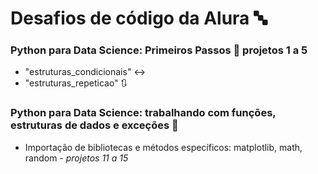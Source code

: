 # Desafios de código da Alura 🔤

### Python para Data Science: Primeiros Passos 🐍 projetos 1 a 5
- "estruturas_condicionais" ↔️
- "estruturas_repeticao" 🔃


### Python para Data Science: trabalhando com funções, estruturas de dados e exceções 🐍 
- Importação de bibliotecas e métodos específicos: matplotlib, math, random - *projetos 11 a 15*
